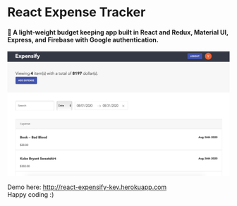 # React Expense Tracker 
#### :rocket: A light-weight budget keeping app built in React and Redux, Material UI, Express, and Firebase with Google authentication.

![Demo Image](/demo_img.png)

Demo here: http://react-expensify-kev.herokuapp.com <br/>
Happy coding :)
